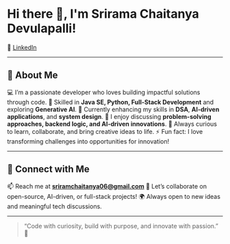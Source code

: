# Hi there 👋, I'm Srirama Chaitanya Devulapalli!

🔗 [LinkedIn](https://www.linkedin.com/in/srirama-chaitanya-devulapalli)

---

## 👤 About Me

💻 I’m a passionate developer who loves building impactful solutions through code.
🧠 Skilled in **Java SE, Python, Full-Stack Development** and exploring **Generative AI**.
🌱 Currently enhancing my skills in **DSA**, **AI-driven applications**, and **system design**.
💬 I enjoy discussing **problem-solving approaches, backend logic, and AI-driven innovations**.
🚀 Always curious to learn, collaborate, and bring creative ideas to life.
⚡ Fun fact: I love transforming challenges into opportunities for innovation!

---


## 🤝 Connect with Me

📫 Reach me at **[sriramchaitanya06@gmail.com](mailto:sriramchaitanya06@gmail.com)**
💬 Let’s collaborate on open-source, AI-driven, or full-stack projects!
🌍 Always open to new ideas and meaningful tech discussions.

---

> “Code with curiosity, build with purpose, and innovate with passion.” 🚀

